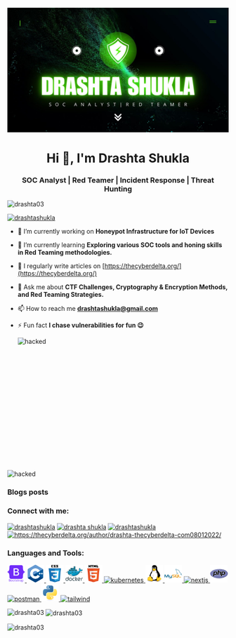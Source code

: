 ![logo](https://github.com/Drashta03/Drashta03/blob/main/W3lcom3.jpg)
<h1 align="center">Hi 👋, I'm Drashta Shukla</h1>
<h3 align="center">SOC Analyst | Red Teamer | Incident Response | Threat Hunting</h3>

<p align="left"> <img src="https://komarev.com/ghpvc/?username=drashta03&label=Profile%20views&color=0e75b6&style=flat" alt="drashta03" /> </p>

<p align="left"> <a href="https://twitter.com/drashtashukla" target="blank"><img src="https://img.shields.io/twitter/follow/drashtashukla?logo=twitter&style=for-the-badge" alt="drashtashukla" /></a> </p>

- 🔭 I’m currently working on **Honeypot Infrastructure for IoT Devices**

- 🌱 I’m currently learning **Exploring various SOC tools and honing skills in Red Teaming methodologies.**

- 📝 I regularly write articles on [https://thecyberdelta.org/](https://thecyberdelta.org/)

- 💬 Ask me about **CTF Challenges, Cryptography & Encryption Methods, and Red Teaming Strategies.**

- 📫 How to reach me **drashtashukla@gmail.com**

- ⚡ Fun fact **I chase vulnerabilities for fun 😉**

  <img align="right" alt="hacked" width="500" height="300" src="https://j.gifs.com/tEw.gif">



<img align="center" alt="hacked" width="400" src="https://cdn.dribbble.com/users/7813810/screenshots/17447483/media/2f93ce55516c9b590bec1c8950a67a62.gif">


### Blogs posts
<!-- BLOG-POST-LIST:START -->
<!-- BLOG-POST-LIST:END -->

<h3 align="left">Connect with me:</h3>
<p align="left">
<a href="https://twitter.com/drashtashukla" target="blank"><img align="center" src="https://raw.githubusercontent.com/rahuldkjain/github-profile-readme-generator/master/src/images/icons/Social/twitter.svg" alt="drashtashukla" height="30" width="40" /></a>
<a href="https://linkedin.com/in/drashta shukla" target="blank"><img align="center" src="https://raw.githubusercontent.com/rahuldkjain/github-profile-readme-generator/master/src/images/icons/Social/linked-in-alt.svg" alt="drashta shukla" height="30" width="40" /></a>
<a href="https://instagram.com/drashtashukla" target="blank"><img align="center" src="https://raw.githubusercontent.com/rahuldkjain/github-profile-readme-generator/master/src/images/icons/Social/instagram.svg" alt="drashtashukla" height="30" width="40" /></a>
<a href="/https://thecyberdelta.org/author/drashta-thecyberdelta-com08012022/" target="blank"><img align="center" src="https://raw.githubusercontent.com/rahuldkjain/github-profile-readme-generator/master/src/images/icons/Social/rss.svg" alt="https://thecyberdelta.org/author/drashta-thecyberdelta-com08012022/" height="30" width="40" /></a>
</p>

<h3 align="left">Languages and Tools:</h3>
<p align="left"> <a href="https://getbootstrap.com" target="_blank" rel="noreferrer"> <img src="https://raw.githubusercontent.com/devicons/devicon/master/icons/bootstrap/bootstrap-plain-wordmark.svg" alt="bootstrap" width="40" height="40"/> </a> <a href="https://www.w3schools.com/cpp/" target="_blank" rel="noreferrer"> <img src="https://raw.githubusercontent.com/devicons/devicon/master/icons/cplusplus/cplusplus-original.svg" alt="cplusplus" width="40" height="40"/> </a> <a href="https://www.w3schools.com/css/" target="_blank" rel="noreferrer"> <img src="https://raw.githubusercontent.com/devicons/devicon/master/icons/css3/css3-original-wordmark.svg" alt="css3" width="40" height="40"/> </a> <a href="https://www.docker.com/" target="_blank" rel="noreferrer"> <img src="https://raw.githubusercontent.com/devicons/devicon/master/icons/docker/docker-original-wordmark.svg" alt="docker" width="40" height="40"/> </a> <a href="https://www.w3.org/html/" target="_blank" rel="noreferrer"> <img src="https://raw.githubusercontent.com/devicons/devicon/master/icons/html5/html5-original-wordmark.svg" alt="html5" width="40" height="40"/> </a> <a href="https://kubernetes.io" target="_blank" rel="noreferrer"> <img src="https://www.vectorlogo.zone/logos/kubernetes/kubernetes-icon.svg" alt="kubernetes" width="40" height="40"/> </a> <a href="https://www.linux.org/" target="_blank" rel="noreferrer"> <img src="https://raw.githubusercontent.com/devicons/devicon/master/icons/linux/linux-original.svg" alt="linux" width="40" height="40"/> </a> <a href="https://www.mysql.com/" target="_blank" rel="noreferrer"> <img src="https://raw.githubusercontent.com/devicons/devicon/master/icons/mysql/mysql-original-wordmark.svg" alt="mysql" width="40" height="40"/> </a> <a href="https://nextjs.org/" target="_blank" rel="noreferrer"> <img src="https://cdn.worldvectorlogo.com/logos/nextjs-2.svg" alt="nextjs" width="40" height="40"/> </a> <a href="https://www.php.net" target="_blank" rel="noreferrer"> <img src="https://raw.githubusercontent.com/devicons/devicon/master/icons/php/php-original.svg" alt="php" width="40" height="40"/> </a> <a href="https://postman.com" target="_blank" rel="noreferrer"> <img src="https://www.vectorlogo.zone/logos/getpostman/getpostman-icon.svg" alt="postman" width="40" height="40"/> </a> <a href="https://www.python.org" target="_blank" rel="noreferrer"> <img src="https://raw.githubusercontent.com/devicons/devicon/master/icons/python/python-original.svg" alt="python" width="40" height="40"/> </a> <a href="https://tailwindcss.com/" target="_blank" rel="noreferrer"> <img src="https://www.vectorlogo.zone/logos/tailwindcss/tailwindcss-icon.svg" alt="tailwind" width="40" height="40"/> </a> </p>

<p><img align="left" src="https://github-readme-stats.vercel.app/api/top-langs?username=drashta03&show_icons=true&locale=en&layout=compact" alt="drashta03" /></p>

<p>&nbsp;<img align="center" src="https://github-readme-stats.vercel.app/api?username=drashta03&show_icons=true&locale=en" alt="drashta03" /></p>

<p><img align="center" src="https://github-readme-streak-stats.herokuapp.com/?user=drashta03&" alt="drashta03" /></p>
